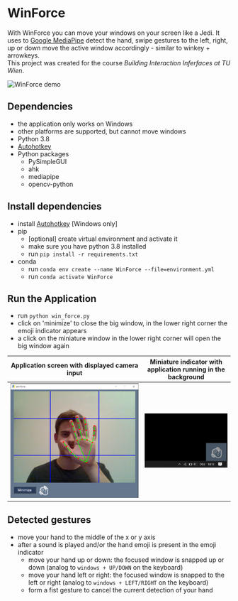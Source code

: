 # WinForce
With WinForce you can move your windows on your screen like a Jedi. It uses to [Google MediaPipe](https://github.com/google/mediapipe) detect the hand, swipe gestures to the left, right, up or down move the active window accordingly - similar to winkey + arrowkeys.  
This project was created for the course *Building Interaction Inferfaces at TU Wien*.

![WinForce demo](examples/winforce_demo.gif)

## Dependencies
- the application only works on Windows
- other platforms are supported, but cannot move windows
- Python 3.8
- [Autohotkey](https://www.autohotkey.com/)
- Python packages
  - PySimpleGUI
  - ahk
  - mediapipe
  - opencv-python

## Install dependencies
- install [Autohotkey](https://www.autohotkey.com/) \[Windows only\]
- pip
  - \[optional\] create virtual environment and activate it
  - make sure you have python 3.8 installed
  - run `pip install -r requirements.txt`
- conda
  - run `conda env create --name WinForce --file=environment.yml`
  - run `conda activate WinForce`


## Run the Application
- run `python win_force.py`
- click on 'minimize' to close the big window, in the lower right corner the emoji indicator appears
- a click on the miniature window in the lower right corner will open the big window again

Application screen with displayed camera input  | Miniature indicator with application running in the background
--|--
![WinForce full](examples/winforce_full.png "The WinForce application with camera input and handtracking")  |  ![WinForce Miniature](examples/winforce_miniature.png "The WinForce miniature gesture indicator")


## Detected gestures
- move your hand to the middle of the x or y axis
- after a sound is played and/or the hand emoji is present in the emoji indicator
  - move your hand up or down: the focused window is snapped up or down (analog to `windows + UP/DOWN` on the keyboard)
  - move your hand left or right: the focused window is snapped to the left or right (analog to `windows + LEFT/RIGHT` on the keyboard)
  - form a fist gesture to cancel the current detection of your hand
